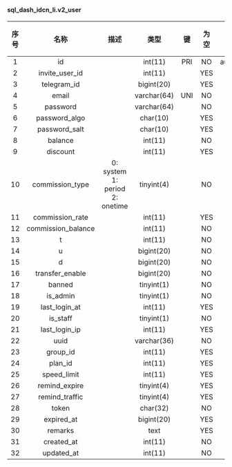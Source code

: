 #### sql_dash_idcn_li.v2_user 

| 序号 | 名称 | 描述 | 类型 | 键 | 为空 | 额外 | 默认值 |
| :--: | :--: | :--: | :--: | :--: | :--: | :--: | :--: |
| 1 | id |  | int(11) | PRI | NO | auto_increment |  |
| 2 | invite_user_id |  | int(11) |  | YES |  |  |
| 3 | telegram_id |  | bigint(20) |  | YES |  |  |
| 4 | email |  | varchar(64) | UNI | NO |  |  |
| 5 | password |  | varchar(64) |  | NO |  |  |
| 6 | password_algo |  | char(10) |  | YES |  |  |
| 7 | password_salt |  | char(10) |  | YES |  |  |
| 8 | balance |  | int(11) |  | NO |  | 0 |
| 9 | discount |  | int(11) |  | YES |  |  |
| 10 | commission_type | 0: system 1: period 2: onetime | tinyint(4) |  | NO |  | 0 |
| 11 | commission_rate |  | int(11) |  | YES |  |  |
| 12 | commission_balance |  | int(11) |  | NO |  | 0 |
| 13 | t |  | int(11) |  | NO |  | 0 |
| 14 | u |  | bigint(20) |  | NO |  | 0 |
| 15 | d |  | bigint(20) |  | NO |  | 0 |
| 16 | transfer_enable |  | bigint(20) |  | NO |  | 0 |
| 17 | banned |  | tinyint(1) |  | NO |  | 0 |
| 18 | is_admin |  | tinyint(1) |  | NO |  | 0 |
| 19 | last_login_at |  | int(11) |  | YES |  |  |
| 20 | is_staff |  | tinyint(1) |  | NO |  | 0 |
| 21 | last_login_ip |  | int(11) |  | YES |  |  |
| 22 | uuid |  | varchar(36) |  | NO |  |  |
| 23 | group_id |  | int(11) |  | YES |  |  |
| 24 | plan_id |  | int(11) |  | YES |  |  |
| 25 | speed_limit |  | int(11) |  | YES |  |  |
| 26 | remind_expire |  | tinyint(4) |  | YES |  | 1 |
| 27 | remind_traffic |  | tinyint(4) |  | YES |  | 1 |
| 28 | token |  | char(32) |  | NO |  |  |
| 29 | expired_at |  | bigint(20) |  | YES |  | 0 |
| 30 | remarks |  | text |  | YES |  |  |
| 31 | created_at |  | int(11) |  | NO |  |  |
| 32 | updated_at |  | int(11) |  | NO |  |  |

